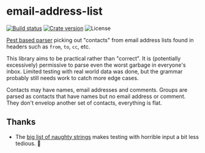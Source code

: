# email-address-list

[![Build status](https://img.shields.io/appveyor/ci/eaon/email-address-list.svg)](https://ci.appveyor.com/project/eaon/email-address-list)
[![Crate version](https://img.shields.io/crates/v/email-address-list.svg)](https://crates.io/crates/email-address-list)
![License](https://img.shields.io/crates/l/email-address-list.svg)

[Pest based parser](https://pest.rs/) picking out "contacts" from email address
lists found in headers such as `from`, `to`, `cc`, etc.

This library aims to be practical rather than "correct". It is (potentially
excessively) permissive to parse even the worst garbage in everyone's inbox.
Limited testing with real world data was done, but the grammar probably still
needs work to catch more edge cases.

Contacts may have names, email addresses and comments. Groups are parsed as
contacts that have names but no email address or comment. They don't envelop
another set of contacts, everything is flat.

## Thanks

* The [big list of naughty strings](https://github.com/minimaxir/big-list-of-naughty-strings)
  makes testing with horrible input a bit less tedious. 🎊
